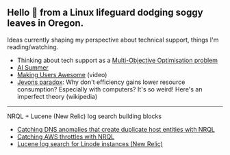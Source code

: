 

Hello 👋 from a Linux lifeguard dodging soggy leaves in Oregon. 
----------------------------------------------------------

Ideas currently shaping my perspective about technical support, things I'm reading/watching.

* Thinking about tech support as a [Multi-Objective Optimisation problem](https://codemonk.io/blog/a-gentle-introduction-to-multi-objective-optimization/)
* [AI Summer](https://www.ben-evans.com/benedictevans/2024/7/9/the-ai-summer)
* [Making Users Awesome](https://www.youtube.com/watch?v=r4dNaflEgP4) (video)
* [Jevons paradox](https://en.wikipedia.org/wiki/Jevons_paradox): Why don't efficiency gains lower resource consumption? Especially with computers? It's so weird! Here's an imperfect theory (wikipedia)
----------------------------------------------------------
NRQL + Lucene (New Relic) log search building blocks 

* [Catching DNS anomalies that create duplicate host entities with NRQL](https://gist.github.com/bibliobrisa/5e9f373663107fad2efd9d53dbe489d6)
* [Catching AWS throttles with NRQL](https://gist.github.com/bibliobrisa/cab9f4e98af587543143fc7abce4cd7d)
* [Lucene log search for Linode instances (New Relic)](https://gist.github.com/bibliobrisa/12d1094937c3d9ed77b5ca981757900b)
